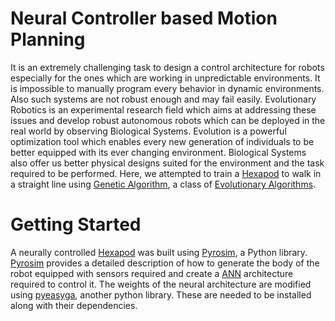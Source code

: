# Neural Controller based Motion Planning
It is an extremely challenging task to design a control architecture for robots especially for the ones which are working in unpredictable environments. It is impossible to manually program every behavior in dynamic environments. Also such systems are not robust enough and may fail easily. Evolutionary Robotics is an experimental research field which aims at addressing these issues and develop robust autonomous robots which can be deployed in the real world by observing Biological Systems. Evolution is a powerful optimization tool which enables every new generation of individuals to be better equipped with its ever changing environment. Biological Systems also offer us better physical designs suited for the environment and the task required to be performed. Here, we attempted to train a [Hexapod](https://en.wikipedia.org/wiki/Hexapod_(robotics)) to walk in a straight line using [Genetic Algorithm](https://en.wikipedia.org/wiki/Genetic_algorithm), a class of [Evolutionary Algorithms](https://en.wikipedia.org/wiki/Evolutionary_algorithm).
# Getting Started
A neurally controlled [Hexapod](https://en.wikipedia.org/wiki/Hexapod_(robotics)) was built using [Pyrosim](https://ccappelle.github.io/pyrosim/index.html), a Python library. [Pyrosim](https://ccappelle.github.io/pyrosim/index.html) provides a detailed description of how to generate the body of the robot equipped with sensors required and create a [ANN](https://en.wikipedia.org/wiki/Artificial_neural_network) architecture required to control it. The weights of the neural architecture are modified using [pyeasyga](https://pypi.org/project/pyeasyga/), another python library. These are needed to be installed along with their dependencies.


